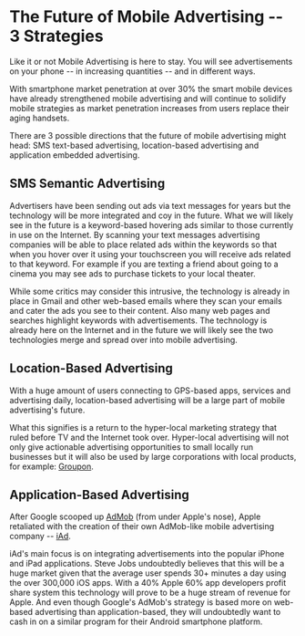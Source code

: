 # The Future of Mobile Advertising -- 3 Strategies

Like it or not Mobile Advertising is here to stay. You will see advertisements on your phone -- in increasing quantities -- and in different ways. 

With smartphone market penetration at over 30% the smart mobile devices have already strengthened mobile advertising and will continue to solidify mobile strategies as market penetration increases from users replace their aging handsets.

There are 3 possible directions that the future of mobile advertising might head: SMS text-based advertising, location-based advertising and application embedded advertising.

## SMS Semantic Advertising

Advertisers have been sending out ads via text messages for years but the technology will be more integrated and coy in the future. What we will likely see in the future is a keyword-based hovering ads similar to those currently in use on the Internet. By scanning your text messages advertising companies will be able to place related ads within the keywords so that when you hover over it using your touchscreen you will receive ads related to that keyword. For example if you are texting a friend about going to a cinema you may see ads to purchase tickets to your local theater. 

While some critics may consider this intrusive, the technology is already in place in Gmail and other web-based emails where they scan your emails and cater the ads you see to their content. Also many web pages and searches highlight keywords with advertisements. The technology is already here on the Internet and in the future we will likely see the two technologies merge and spread over into mobile advertising. 

## Location-Based Advertising 

With a huge amount of users connecting to GPS-based apps, services and advertising daily, location-based advertising will be a large part of mobile advertising's future. 

What this signifies is a return to the hyper-local marketing strategy that ruled before TV and the Internet took over. Hyper-local advertising will not only give actionable advertising opportunities to small locally run businesses but it will also be used by large corporations with local products, for example: <a href="http://www.groupon.com/">Groupon</a>.

## Application-Based Advertising

After Google scooped up <a href="http://www.admob.com/">AdMob</a> (from under Apple's nose), Apple retaliated with the creation of their own AdMob-like mobile advertising company -- <a href="http://developer.apple.com/iad/">iAd</a>.

iAd's main focus is on integrating advertisements into the popular iPhone and iPad applications. Steve Jobs undoubtedly believes that this will be a huge market given that the average user spends 30+ minutes a day using the over 300,000 iOS apps.  With a 40% Apple 60% app developers profit share system this technology will prove to be a huge stream of revenue for Apple. And even though Google's AdMob's strategy is based more on web-based advertising than application-based, they will undoubtedly want to cash in on a similar program for their Android smartphone platform.
